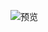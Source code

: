 ![预览](https://raw.githubusercontent.com/runningcheese/RunningCheese-Firefox/master/Icons/NewtabIcons/preview.png)
